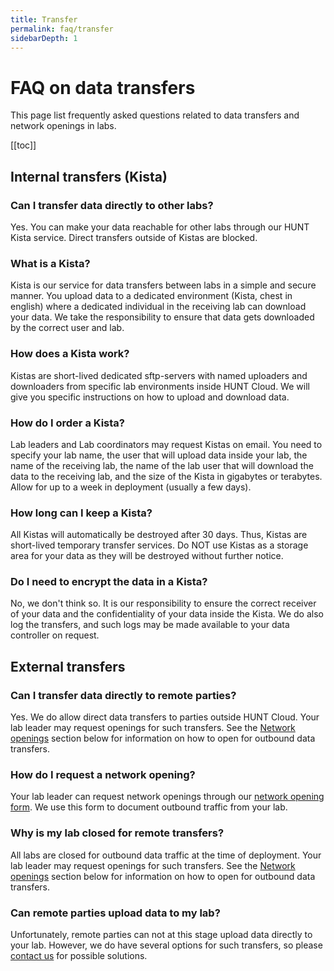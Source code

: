 ```yaml
---
title: Transfer
permalink: faq/transfer
sidebarDepth: 1
---
```


# FAQ on data transfers

This page list frequently asked questions related to data transfers and network openings in labs.

[[toc]]

## Internal transfers (Kista)

### Can I transfer data directly to other labs? 

Yes. You can make your data reachable for other labs through our HUNT Kista service. Direct transfers outside of Kistas are blocked. 

### What is a Kista? 

Kista is our service for data transfers between labs in a simple and secure manner. You upload data to a dedicated environment (Kista, chest in english) where a dedicated individual in the receiving lab can download your data. We take the responsibility to ensure that data gets downloaded by the correct user and lab.

### How does a Kista work? 

Kistas are short-lived dedicated sftp-servers with named uploaders and downloaders from specific lab environments inside HUNT Cloud. We will give you specific instructions on how to upload and download data.

### How do I order a Kista? 

Lab leaders and Lab coordinators may request Kistas on email. You need to specify your lab name, the user that will upload data inside your lab, the name of the receiving lab, the name of the lab user that will download the data to the receiving lab, and the size of the Kista in gigabytes or terabytes. Allow for up to a week in deployment (usually a few days). 

### How long can I keep a Kista? 

All Kistas will automatically be destroyed after 30 days. Thus, Kistas are short-lived temporary transfer services. Do NOT use Kistas as a storage area for your data as they will be destroyed without further notice.

### Do I need to encrypt the data in a Kista? 

No, we don't think so. It is our responsibility to ensure the correct receiver of your data and the confidentiality of your data inside the Kista. We do also log the transfers, and such logs may be made available to your data controller on request.







## External transfers

### Can I transfer data directly to remote parties? 

Yes. We do allow direct data transfers to parties outside HUNT Cloud. Your lab leader may request openings for such transfers. See the [Network openings](/faq/transfer/#how-do-i-request-a-network-opening) section below for information on how to open for outbound data transfers.

### How do I request a network opening? 

Your lab leader can request network openings through our [network opening form](/about/agreements/#network-opening-form). We use this form to document outbound traffic from your lab.

### Why is my lab closed for remote transfers? 

All labs are closed for outbound data traffic at the time of deployment. Your lab leader may request openings for such transfers. See the [Network openings](/faq/transfer/#how-do-i-request-a-network-opening) section below for information on how to open for outbound data transfers.

### Can remote parties upload data to my lab? 

Unfortunately, remote parties can not at this stage upload data directly to your lab. However, we do have several options for such transfers, so please [contact us](/contact-us) for possible solutions.


